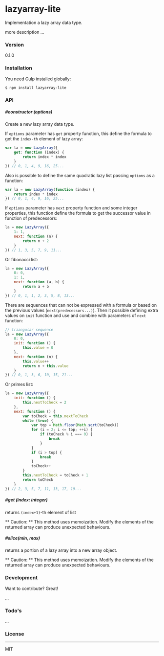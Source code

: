 # lazyarray-lite

Implementation a lazy array data type.

more description ...

### Version
0.1.0

### Installation

You need Gulp installed globally:

```sh
$ npm install lazyarray-lite
```

### API

##### #constructor (options)
Create a new lazy array data type.

If `options` parameter has `get` property function, this define the formula to get the `index-th` element of lazy array:
``` javascript
var la = new LazyArray({
    get: function (index) {
    	return index * index
    }
}) // 0, 1, 4, 9, 16, 25...
```
Also is possible to define the same quadratic lazy list passing `options` as a function:
``` javascript
var la = new LazyArray(function (index) {
    return index * index
}) // 0, 1, 4, 9, 16, 25...
```
If `options` parameter has `next` property function and some integer properties, this function define the formula to get the successor value in function of  predecessors:
``` javascript
la = new LazyArray({
    1: 1,
    next: function (n) {
        return n + 2
    }
}) // 1, 3, 5, 7, 9, 11...
```
Or fibonacci list:
``` javascript
la = new LazyArray({
    0: 0,
    1: 1,
    next: function (a, b) {
        return a + b
    }
}) // 0, 1, 1, 2, 3, 5, 8, 13...
```
There are sequences that can not be expressed with a formula or based on the previous values (`next(predecessors...)`). Then it possible defining extra values on `init` function and use and combine with parameters of `next` function:
``` javascript
// triangular sequence
la = new LazyArray({
    0: 0,
    init: function () {
        this.value = 0
    },
    next: function (n) {
        this.value++
        return n + this.value
    }
}) // 0, 1, 3, 6, 10, 15, 21...
```
Or primes list:
``` javascript
la = new LazyArray({
    init: function () {
        this.nextToCheck = 2
    },
    next: function () {
        var toCheck = this.nextToCheck
        while (true) {
            var top = Math.floor(Math.sqrt(toCheck))
            for (i = 2; i <= top; ++i) {
                if (toCheck % i === 0) {
                    break
                }
            }
            if (i > top) {
                break
            }
            toCheck++
        }
        this.nextToCheck = toCheck + 1
        return toCheck
    }
}) // 2, 3, 5, 7, 11, 13, 17, 19...
```

##### #get (index: integer)
returns `(index+1)`-th element of list

** Caution: **
This method uses memoization. Modify the elements of the returned array can produce unexpected behaviours.

##### #slice(min, max)
returns a portion of a lazy array into a new array object.

** Caution: **
This method uses memoization. Modify the elements of the returned array can produce unexpected behaviours.

### Development

Want to contribute? Great!

...

### Todo's

...

### License
----

MIT

